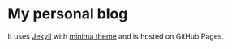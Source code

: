# My personal blog

It uses [Jekyll](https://jekyllrb.com/) with [minima theme](https://github.com/jekyll/minima) and is hosted on GitHub Pages.